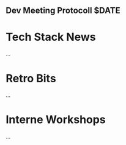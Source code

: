 Dev Meeting Protocoll $DATE
--------------------------------

Tech Stack News
===============

...


Retro Bits
=============

...


Interne Workshops
=================

...
